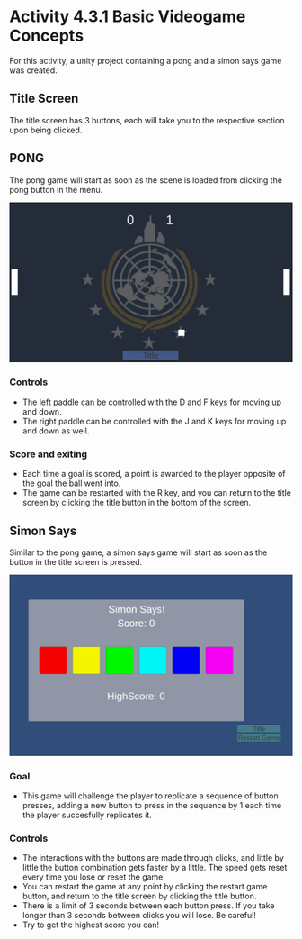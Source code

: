# Activity 4.3.1 Basic Videogame Concepts

For this activity, a unity project containing a pong and a simon says game was created.

## Title Screen

The title screen has 3 buttons, each will take you to the respective section upon being clicked.

## PONG

The pong game will start as soon as the scene is loaded from clicking the pong button in the menu.

<p align="center">
    <img src="ReadmeImages/pongpicture.png" alt="PongGame" width="800">
</p>

### Controls

- The left paddle can be controlled with the D and F keys for moving up and down.
- The right paddle can be controlled with the J and K keys for moving up and down as well.

### Score and exiting

- Each time a goal is scored, a point is awarded to the player opposite of the goal the ball went into.
- The game can be restarted with the R key, and you can return to the title screen by clicking the title button in the bottom of the screen.

## Simon Says

Similar to the pong game, a simon says game will start as soon as the button in the title screen is pressed. 
<p align="center">
    <img src="ReadmeImages/simonpic.png" alt="PongGame" width="800">
</p>

### Goal
- This game will challenge the player to replicate a sequence of button presses, adding a new button to press in the sequence by 1 each time the player succesfully replicates it.

### Controls

- The interactions with the buttons are made through clicks, and little by little the button combination gets faster by a little. The speed gets reset every time you lose or reset the game.
- You can restart the game at any point by clicking the restart game button, and return to the title screen by clicking the title button.
- There is a limit of 3 seconds between each button press. If you take longer than 3 seconds between clicks you will lose. Be careful!
- Try to get the highest score you can!
